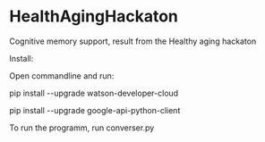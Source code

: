# HealthAgingHackaton
Cognitive memory support, result from the Healthy aging hackaton


Install:

Open commandline and run:

pip install --upgrade watson-developer-cloud

pip install --upgrade google-api-python-client

To run the programm, run converser.py
